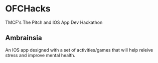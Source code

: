 # OFCHacks
TMCF's The Pitch and IOS App Dev Hackathon 

## Ambrainsia
An IOS app designed with a set of activities/games that will help releive stress and improve mental health.

